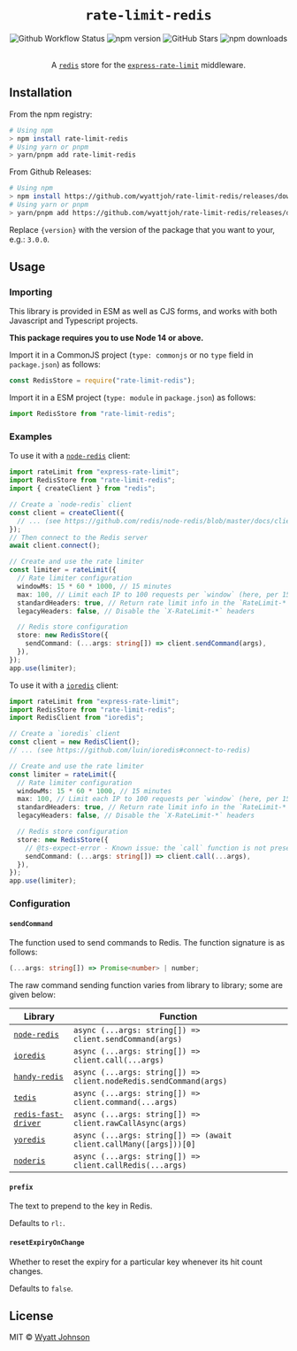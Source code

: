 # <div align="center"> `rate-limit-redis` </div>

<div align="center">
	<img alt="Github Workflow Status" src="https://img.shields.io/github/workflow/status/wyattjoh/rate-limit-redis/CI"/>
	<img alt="npm version" src="https://img.shields.io/npm/v/rate-limit-redis.svg"/>
	<img alt="GitHub Stars" src="https://img.shields.io/github/stars/wyattjoh/rate-limit-redis"/>
	<img alt="npm downloads" src="https://img.shields.io/npm/dm/rate-limit-redis"/>
</div>

<br>

<div align="center">

A [`redis`](https://github.com/redis/redis) store for the
[`express-rate-limit`](https://github.com/nfriedly/express-rate-limit)
middleware.

</div>

## Installation

From the npm registry:

```sh
# Using npm
> npm install rate-limit-redis
# Using yarn or pnpm
> yarn/pnpm add rate-limit-redis
```

From Github Releases:

```sh
# Using npm
> npm install https://github.com/wyattjoh/rate-limit-redis/releases/download/v{version}/rate-limit-redis.tgz
# Using yarn or pnpm
> yarn/pnpm add https://github.com/wyattjoh/rate-limit-redis/releases/download/v{version}/rate-limit-redis.tgz
```

Replace `{version}` with the version of the package that you want to your, e.g.:
`3.0.0`.

## Usage

### Importing

This library is provided in ESM as well as CJS forms, and works with both
Javascript and Typescript projects.

**This package requires you to use Node 14 or above.**

Import it in a CommonJS project (`type: commonjs` or no `type` field in
`package.json`) as follows:

```ts
const RedisStore = require("rate-limit-redis");
```

Import it in a ESM project (`type: module` in `package.json`) as follows:

```ts
import RedisStore from "rate-limit-redis";
```

### Examples

To use it with a [`node-redis`](https://github.com/redis/node-redis) client:

```ts
import rateLimit from "express-rate-limit";
import RedisStore from "rate-limit-redis";
import { createClient } from "redis";

// Create a `node-redis` client
const client = createClient({
  // ... (see https://github.com/redis/node-redis/blob/master/docs/client-configuration.md)
});
// Then connect to the Redis server
await client.connect();

// Create and use the rate limiter
const limiter = rateLimit({
  // Rate limiter configuration
  windowMs: 15 * 60 * 1000, // 15 minutes
  max: 100, // Limit each IP to 100 requests per `window` (here, per 15 minutes)
  standardHeaders: true, // Return rate limit info in the `RateLimit-*` headers
  legacyHeaders: false, // Disable the `X-RateLimit-*` headers

  // Redis store configuration
  store: new RedisStore({
    sendCommand: (...args: string[]) => client.sendCommand(args),
  }),
});
app.use(limiter);
```

To use it with a [`ioredis`](https://github.com/luin/ioredis) client:

```ts
import rateLimit from "express-rate-limit";
import RedisStore from "rate-limit-redis";
import RedisClient from "ioredis";

// Create a `ioredis` client
const client = new RedisClient();
// ... (see https://github.com/luin/ioredis#connect-to-redis)

// Create and use the rate limiter
const limiter = rateLimit({
  // Rate limiter configuration
  windowMs: 15 * 60 * 1000, // 15 minutes
  max: 100, // Limit each IP to 100 requests per `window` (here, per 15 minutes)
  standardHeaders: true, // Return rate limit info in the `RateLimit-*` headers
  legacyHeaders: false, // Disable the `X-RateLimit-*` headers

  // Redis store configuration
  store: new RedisStore({
    // @ts-expect-error - Known issue: the `call` function is not present in @types/ioredis
    sendCommand: (...args: string[]) => client.call(...args),
  }),
});
app.use(limiter);
```

### Configuration

#### `sendCommand`

The function used to send commands to Redis. The function signature is as
follows:

```ts
(...args: string[]) => Promise<number> | number;
```

The raw command sending function varies from library to library; some are given
below:

| Library                                                            | Function                                                          |
| ------------------------------------------------------------------ | ----------------------------------------------------------------- |
| [`node-redis`](https://github.com/redis/node-redis)                | `async (...args: string[]) => client.sendCommand(args)`           |
| [`ioredis`](https://github.com/luin/ioredis)                       | `async (...args: string[]) => client.call(...args)`               |
| [`handy-redis`](https://github.com/mmkal/handy-redis)              | `async (...args: string[]) => client.nodeRedis.sendCommand(args)` |
| [`tedis`](https://github.com/silkjs/tedis)                         | `async (...args: string[]) => client.command(...args)`            |
| [`redis-fast-driver`](https://github.com/h0x91b/redis-fast-driver) | `async (...args: string[]) => client.rawCallAsync(args)`          |
| [`yoredis`](https://github.com/djanowski/yoredis)                  | `async (...args: string[]) => (await client.callMany([args]))[0]` |
| [`noderis`](https://github.com/wallneradam/noderis)                | `async (...args: string[]) => client.callRedis(...args)`          |

#### `prefix`

The text to prepend to the key in Redis.

Defaults to `rl:`.

#### `resetExpiryOnChange`

Whether to reset the expiry for a particular key whenever its hit count changes.

Defaults to `false`.

## License

MIT © [Wyatt Johnson](https://github.com/wyattjoh)
